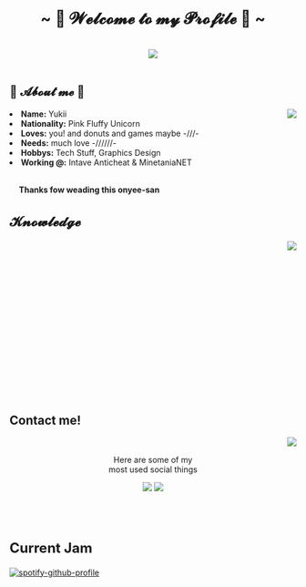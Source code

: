 <body>
<h1 align="center">~ 💖 𝓦𝓮𝓵𝓬𝓸𝓶𝓮 𝓽𝓸 𝓶𝔂 𝓟𝓻𝓸𝓯𝓲𝓵𝓮 💖 ~</h1>
<br>
<div align="center">
<img src="https://i.imgur.com/jx17oHT.gif">
</div>
<br>
<div>
<h2 align="left"> 🦊 𝓐𝓫𝓸𝓾𝓽 𝓶𝓮 🦊 </h2>
<img src="https://64.media.tumblr.com/e1f1c97123ae217eb731500e502e0083/tumblr_n9dxcikmIU1qc9zfzo7_r1_250.gif" align="right">
<li>
<b>Name:</b> Yukii</li>
<li>
<b>Nationality:</b> Pink Fluffy Unicorn
</li>
<li>
<b>Loves:</b> you! and donuts and games maybe -///-
</li>
<li>
<b>Needs:</b> much love -//////-
</li>
<li>
<b>Hobbys:</b> Tech Stuff, Graphics Design
</li>
<li>
<b>Working @:</b> Intave Anticheat & MinetaniaNET
</li>
<br>
<p><b>     Thanks fow weading this onyee-san</b></p>
</div>
<div>
<h2 align="left" style="font-size: 24px">𝓚𝓷𝓸𝔀𝓵𝓮𝓭𝓰𝓮</h2>
<p>
<img src="https://i.imgur.com/KXx0cCx.gif" align="right">
</div>
<div>
<br>
<br>
<br>
<br>
<br>
<br>
<br>
<br>
<br>
<br>
<br>
<br>
<br>
<br>
<br>
<br>
<h2>Contact me!</h2>
<img src="https://thumbs.gfycat.com/ElderlyNiceIsopod-size_restricted.gif" align="right">
<br>
<p align="center">Here are some of my <br>
most used social things</p>
<p align="center"><img href="https://twitter.com/AzarielDev" src="https://img.shields.io/badge/AzarielDev%20-%231DA1F2.svg?&style=for-the-badge&logo=Twitter&logoColor=white"/> <img href="discord.me/cozythighs" src="https://img.shields.io/badge/CozyThighs%20-%237289DA.svg?&style=for-the-badge&logo=discord&logoColor=white"/></p>
<p align="center"></p>
</div>
<br>
<br>
<div>
<h2 align="left" style="font-size: 24px">Current Jam </h2>
</div>
</body>


[![spotify-github-profile](https://spotify-github-profile.vercel.app/api/view?uid=itzasuna&cover_image=true&theme=compact)](https://github.com/kittinan/spotify-github-profile)